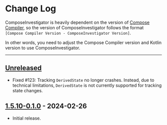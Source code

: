 # Change Log

ComposeInvestigator is heavily dependent on the version
of [Compose Compiler](https://developer.android.com/jetpack/androidx/releases/compose-compiler),
so the version of ComposeInvestigator follows the
format `[Compose Compiler Version - ComposeInvestigator Version]`.

In other words, you need to adjust the Compose Compiler version and Kotlin version to use
ComposeInvestigator.

---

## [Unreleased]

- Fixed #123: Tracking `DerivedState` no longer crashes. Instead, due to technical limitations,
  `DerivedState` is not currently supported for tracking state changes.

## [1.5.10-0.1.0] - 2024-02-26

- Initial release.

[Unreleased]: https://github.com/jisungbin/ComposeInvestigator/compare/1.5.10-0.1.0...HEAD
[1.5.10-0.1.0]: https://github.com/jisungbin/ComposeInvestigator/releases/tag/1.5.10-0.1.0
